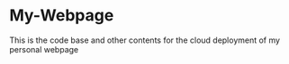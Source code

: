 # My-Webpage
This is the code base and other contents for the cloud deployment of my personal webpage

